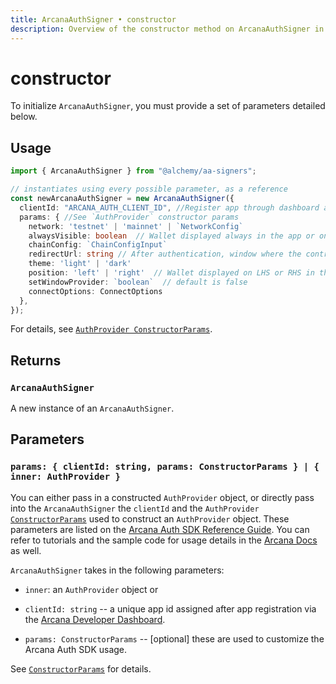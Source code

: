 ```yaml
---
title: ArcanaAuthSigner • constructor
description: Overview of the constructor method on ArcanaAuthSigner in aa-signers
---
```



# constructor

To initialize `ArcanaAuthSigner`, you must provide a set of parameters detailed below.

## Usage

```ts [example.ts]
import { ArcanaAuthSigner } from "@alchemy/aa-signers";

// instantiates using every possible parameter, as a reference
const newArcanaAuthSigner = new ArcanaAuthSigner({
  clientId: "ARCANA_AUTH_CLIENT_ID", //Register app through dashboard and get clientId
  params: { //See `AuthProvider` constructor params
    network: 'testnet' | 'mainnet' | `NetworkConfig`
    alwaysVisible: boolean  // Wallet displayed always in the app or only when a transaction needs review
    chainConfig: `ChainConfigInput`
    redirectUrl: string // After authentication, window where the control returns
    theme: 'light' | 'dark'
    position: 'left' | 'right'  // Wallet displayed on LHS or RHS in the app context
    setWindowProvider: `boolean`  // default is false
    connectOptions: ConnectOptions
  },
});
```

For details, see [`AuthProvider ConstructorParams`](https://authsdk-ref-guide.netlify.app/interfaces/constructorparams).

## Returns

### `ArcanaAuthSigner`

A new instance of an `ArcanaAuthSigner`.

## Parameters

### `params: { clientId: string, params: ConstructorParams } | { inner: AuthProvider }`

You can either pass in a constructed `AuthProvider` object, or directly pass into the `ArcanaAuthSigner` the `clientId` and the `AuthProvider` [`ConstructorParams`](https://authsdk-ref-guide.netlify.app/interfaces/constructorparams) used to construct an `AuthProvider` object. These parameters are listed on the [Arcana Auth SDK Reference Guide](https://authsdk-ref-guide.netlify.app/interfaces/constructorparams). You can refer to tutorials and the sample code for usage details in the [Arcana Docs](https://docs.arcana.network/tutorials/code-samples/web/) as well.

`ArcanaAuthSigner` takes in the following parameters:

- `inner`: an `AuthProvider` object
  or
- `clientId: string` -- a unique app id assigned after app registration via the [Arcana Developer Dashboard](https://dashboard.arcana.network/).

- `params: ConstructorParams` -- [optional] these are used to customize the Arcana Auth SDK usage.

See [`ConstructorParams`](https://authsdk-ref-guide.netlify.app/interfaces/constructorparams) for details.
